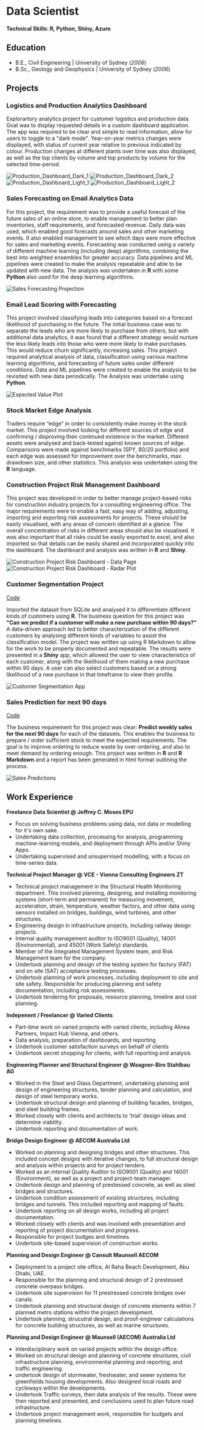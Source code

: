 # Data Scientist

#### Technical Skills: R, Python, Shiny, Azure

## Education
- B.E., Civil Engineering | University of Sydney (_2006_)
- B.Sc., Geology and Geophysics | University of Sydney (_2006_)

## Projects
### Logistics and Production Analytics Dashboard

Explorartory analytics project for customer logistics and production data. Goal was to display requested details in a custom dashboard application. The app was required to be clear and simple to read information, allow for users to toggle to a "dark mode". Year-on-year metrics changes were displayed, with status of current year relative to previous indicated by colour. Production changes at different plants over time was also displayed, as well as the top clients by volume and top products by volume for the selected time-period.

![Production_Dashboard_Dark_1](/assets/img/production_dash_dark_1.jpg)
![Production_Dashboard_Dark_2](/assets/img/production_dash_dark_2.jpg)
![Production_Dashboard_Light_1](/assets/img/production_dash_light_1.jpg)
![Production_Dashboard_Light_2](/assets/img/production_dash_light_2.jpg)


### Sales Forecasting on Email Analytics Data

For this project, the requirement was to provide a useful forecast of the future sales of an online store, to enable management to better plan inventories, staff requirements, and forecasted revenue. Daily data was used, which enabled good forecasts around sales and other marketing events. It also enabled management to see which days were more effective for sales and marketing events. Forecasting was conducted using a variety of different machine learning (including deep) algorithms, combining the best into weighted ensembles for greater accuracy. Data pipelines and ML pipelines were created to make the analysis repeatable and able to be updated with new data. The analysis was undertaken in **R** with some **Python** also used for the deep learning algorithms.

![Sales Forecasting Projection](/assets/img/Sales_Prediction_Email_Analytics.jpg)

### Email Lead Scoring with Forecasting

This project involved classifying leads into categories based on a forecast likelihood of purchasing in the future. The initial business case was to separate the leads who are more likely to purchase from others, but with additional data analytics, it was found that a different strategy would nurture the less likely leads into those who were more likely to make purchases. This would reduce churn significantly, increasing sales. This project required analytical analysis of data, classification using various machine learning algorithms, and forecasting of future sales under different conditions. Data and ML pipelines were created to enable the analysis to be revisited with new data periodically. The Analysis was undertake using **Python**.

![Expected Value Plot](/assets/img/Leads_scoring_expected_value_plot.jpg)

### Stock Market Edge Analysis

Traders require “edge” in order to consistently make money in the stock market. This project involved looking for different sources of edge and confirming / disproving their continued existence in the market. Different assets were analysed and back-tested against known sources of edge. Comparisons were made against benchmarks (SPY, 80/20 portfolio) and each edge was assessed for improvement over the benchmarks, max. drawdown size, and other statistics. This analysis was undertaken using the **R** language.


### Construction Project Risk Management Dashboard

This project was developed in order to better manage project-based risks for construction industry projects for a consulting engineering office. The major requirements were to enable a fast, easy way of adding, adjusting, importing and exporting risk assessments for projects. These should be easily visualised, with any areas of concern identified at a glance. The overall concentration of risks in different areas should also be visualised. It was also important that all risks could be easily exported to excel, and also imported so that details can be easily shared and incorporated quickly into the dashboard.
The dashboard and analysis was written in **R** and **Shiny**.

![Construction Project Risk Dashboard - Data Page](/assets/img/Risk_Dashboard_App_1.jpg)
![Construction Project Risk Dashboard - Radar Plot](/assets/img/Risk_Dashboard_App_2.jpg)


### Customer Segmentation Project
[Code](https://github.com/RandomJeff1/Customer_Segmentation)

Imported the dataset from SQLite and analysed it to differentiate different kinds of customers using  **R**. The business question for this project was **"Can we predict if a customer will make a new purchase within 90 days?"** A data-driven approach led to better characterization of the different customers by analysing different kinds of variables to assist the classification model. The project was written up using R Markdown to allow for the work to be properly documented and repeatable. The results were presented in a **Shiny** app, which allowed the user to view characteristics of each customer, along with the likelihood of them making a new purchase within 90 days. A user can also select customers based on a strong likelihood of a new purchase in that timeframe to view their profile.

![Customer Segmentation App](/assets/img/Customer_Segmentation_App.jpg)

### Sales Prediction for next 90 days
[Code](https://github.com/RandomJeff1/Nested_Timeseries)

The business requirement for this project was clear: **Predict weekly sales for the next 90 days** for each of the datasets. This enables the business to prepare / order sufficient stock to meet the expected requirements. The goal is to improve ordering to reduce waste by over-ordering, and also to meet demand by ordering enough.
This project was written in **R** and **R Markdown** and a report  has been generated in html format outlining the process.

![Sales Predictions](/assets/img/Sales_Predictions.jpg)


## Work Experience
**Freelance Data Scientist @ Jeffrey C. Moses EPU**
- Focus on solving business problems using data, not data or modelling for it's own sake.
- Undertaking data collection, processing for analysis, programming machine-learning models, and deployment through APIs and/or Shiny Apps.
- Undertaking supervised and unsupervised modelling, with a focus on time-series data.

**Technical Project Manager @ VCE - Vienna Consulting Engineers ZT**
- Technical project management in the Structural Health Monitoring department. This involved planning, designing, and installing monitoring systems (short-term and permanent) for measuring movement, acceleration, strain, temperature, weather factors, and other data using sensors installed on bridges, buildings, wind turbines, and other structures.
- Engineering design in infrastructure projects, including railway design projects.
- Internal quality management auditor to ISO9001 (Quality), 14001 (Environmental), and 45001 (Work Safety) standards.
- Member of the Integrated Management System team, and Risk Management team for the company.
- Undertook planning and design of the testing system for factory (FAT) and on site (SAT) acceptance testing processes.
- Undertook planning of work processes, including deployment to site and site safety. Responsible for producing planning and safety documentation, including risk assessments.
- Undertook tendering for proposals, resource planning, timeline and cost planning.

**Indepenent / Freelancer @ Varied Clients**
- Part-time work on varied projects with varied clients, including Alinea Partners, Impact Hub Vienna, and others.
- Data analysis, preparation of dashboards, and reporting
- Undertook customer satisfaction surveys on behalf of clients
- Undertook secret shopping for clients, with full reporting and analysis

**Engineering Planner and Structural Engineer @ Waagner-Biro Stahlbau AG**
- Worked in the Steel and Glass Department, undertaking planning and design of engineering structures, tender planning and calculation, and design of steel temporary works.
- Undertook structural design and planning of building facades, bridges, and steel building frames.
- Worked closely with clients and architects to 'trial' design ideas and determine viability.
- Undertook reporting and documentation of work.

**Bridge Design Engineer @ AECOM Australia Ltd**
- Worked on planning and designing bridges and other structures. This included concept designs with iterative changes, to full structural design and analysis within projects and for project tenders.
- Worked as an internal Quality Auditor to ISO9001 (Quality) and 14001 (Environment), as well as a project and project-team manager.
- Undertook design and planning of prestessed concrete, as well as steel bridges and structures.
- Undertook condition assessment of existing structures, including bridges and tunnels. This included reporting and mapping of faults.
- Undertook reporting on all design works, including all project documentation.
- Worked closely with clients and was involved with presentation and reporting of project documentation and progress.
- Responsible for project budges and timelines.
- Undertook site-based supervision of construction works.

**Planning and Design Engineer @ Cansult Maunsell AECOM**
- Deployment to a project site office, Al Raha Beach Development, Abu Dhabi, UAE.
- Responsible for the planning and structural design of 2 prestessed concrete overpass bridges.
- Undertook site supervision for 11 prestressed concrete bridges over canals.
- Undertook planning and structural design of concrete elements within 7 planned metro stations within the project development.
- Undertook planning, strucutral design, and proof-engineer calculations for concrete building structures, as well as marine structures.

**Planning and Design Engineer @ Maunsell (AECOM) Australia Ltd**
- Interdisciplinary work on varied projects within the design office.
- Worked on structural design and planning of concrete structures, civil infrastructure planning, environmental planning and reporting, and traffic engineering.
- undertook design of stormwater, freshwater, and sewer systems for greenfields housing developments. Also designed local roads and cycleways within the developments.
- Undertook Traffic surveys, then data analysis of the results. These were then reported and presented, and conclusions used to plan future road infrastructure.
- Undertook project management work, responsible for budgets and planning timelines.

